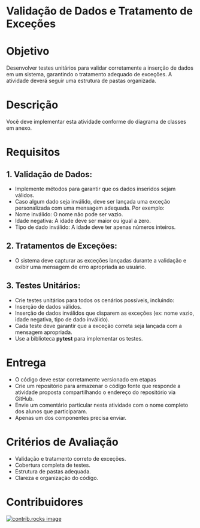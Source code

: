 # Validação de Dados e Tratamento de Exceções

# Objetivo
Desenvolver testes unitários para validar corretamente a inserção de dados em um sistema, garantindo o tratamento adequado de exceções. A atividade deverá seguir uma estrutura de pastas organizada.

# Descrição
Você deve implementar esta atividade conforme do diagrama de classes em anexo.

# Requisitos
## 1. Validação de Dados:
* Implemente métodos para garantir que os dados inseridos sejam válidos.
* Caso algum dado seja inválido, deve ser lançada uma exceção personalizada com uma mensagem adequada. Por exemplo:
* Nome inválido: O nome não pode ser vazio.
* Idade negativa: A idade deve ser maior ou igual a zero.
* Tipo de dado inválido: A idade deve ter apenas números inteiros.

## 2. Tratamentos de Exceções:
* O sistema deve capturar as exceções lançadas durante a validação e exibir uma mensagem de erro apropriada ao usuário.

## 3. Testes Unitários:
* Crie testes unitários para todos os cenários possíveis, incluindo:
* Inserção de dados válidos.
* Inserção de dados inválidos que disparem as exceções (ex: nome vazio, idade negativa, tipo de dado inválido).
* Cada teste deve garantir que a exceção correta seja lançada com a mensagem apropriada. 
* Use a biblioteca **pytest** para implementar os testes.

# Entrega
* O código deve estar corretamente versionado em etapas 
* Crie um repositório para armazenar o código fonte que responde a atividade proposta compartilhando o endereço do repositório via GitHub.
* Envie um comentário particular nesta atividade com o nome completo dos alunos que participaram.
* Apenas um dos componentes precisa enviar.

# Critérios de Avaliação
* Validação e tratamento correto de exceções.
* Cobertura completa de testes.
* Estrutura de pastas adequada.
* Clareza e organização do código.

# Contribuidores
<a href="https://github.com/f3rnn/SENAI-validacao-de-dados/graphs/contributors">
  <img src="https://contrib.rocks/image?repo=f3rnn/SENAI-validacao-de-dados" alt="contrib.rocks image" />
</a>
